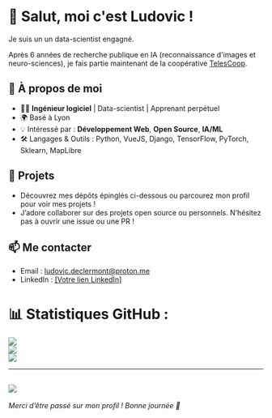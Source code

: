 # 👋 Salut, moi c'est Ludovic !

Je suis un un data-scientist engagné.  

Après 6 années de recherche publique en IA (reconnaissance d'images et neuro-sciences), je fais partie maintenant de la coopérative [TelesCoop](https://telescoop.fr).

## 🚀 À propos de moi

- 🧑‍💻 **Ingénieur logiciel** | Data-scientist | Apprenant perpétuel
- 🌍 Basé à Lyon
- 💡 Intéressé par : **Développement Web**, **Open Source**, **IA/ML**
- 🛠️ Langages & Outils : Python, VueJS, Django, TensorFlow, PyTorch, Sklearn, MapLibre

## 📝 Projets

- Découvrez mes dépôts épinglés ci-dessous ou parcourez mon profil pour voir mes projets !
- J’adore collaborer sur des projets open source ou personnels. N’hésitez pas à ouvrir une issue ou une PR !

## 📫 Me contacter

- Email : ludovic.declermont@proton.me
- LinkedIn : [[Votre lien LinkedIn]](https://www.linkedin.com/in/ludovic-de-clermont-6142b792/)

# 📊 Statistiques GitHub :
![](https://github-readme-stats.vercel.app/api?username=ludovicdmt&theme=dark&hide_border=false&include_all_commits=true&count_private=true)<br/>
![](https://nirzak-streak-stats.vercel.app/?user=ludovicdmt&theme=dark&hide_border=false)<br/>
![](https://github-readme-stats.vercel.app/api/top-langs/?username=ludovicdmt&theme=dark&hide_border=false&include_all_commits=true&count_private=true&layout=compact)

---
[![](https://visitcount.itsvg.in/api?id=ludovicdmt&icon=0&color=0)](https://visitcount.itsvg.in)
---

*Merci d’être passé sur mon profil ! Bonne journée 🚀*
